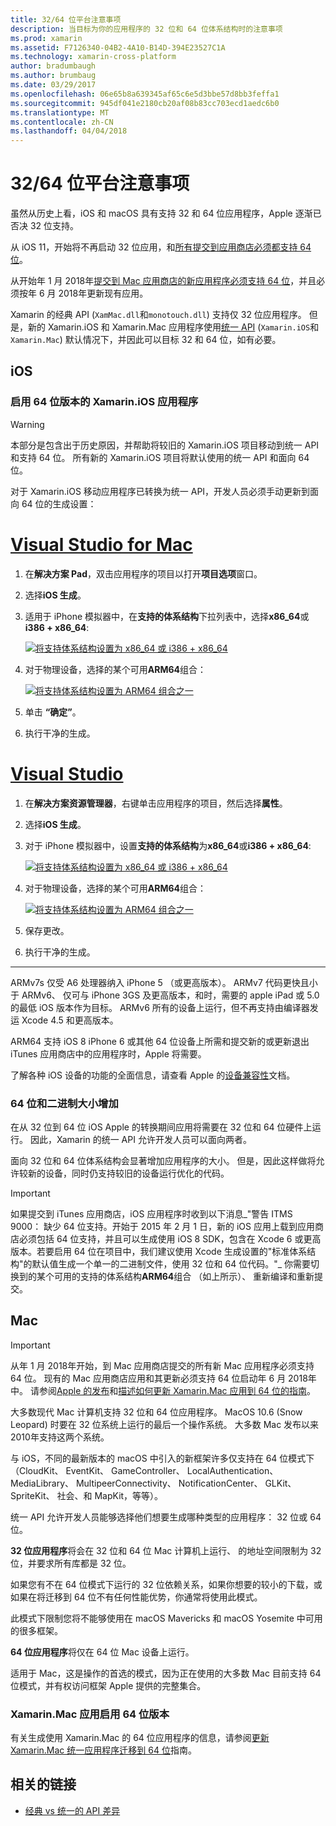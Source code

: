```yaml
---
title: 32/64 位平台注意事项
description: 当目标为你的应用程序的 32 位和 64 位体系结构时的注意事项
ms.prod: xamarin
ms.assetid: F7126340-04B2-4A10-B14D-394E23527C1A
ms.technology: xamarin-cross-platform
author: bradumbaugh
ms.author: brumbaug
ms.date: 03/29/2017
ms.openlocfilehash: 06e65b8a639345af65c6e5d3bbe57d8bb3feffa1
ms.sourcegitcommit: 945df041e2180cb20af08b83cc703ecd1aedc6b0
ms.translationtype: MT
ms.contentlocale: zh-CN
ms.lasthandoff: 04/04/2018
---
```

# <a name="3264-bit-platform-considerations"></a>32/64 位平台注意事项

虽然从历史上看，iOS 和 macOS 具有支持 32 和 64 位应用程序，Apple 逐渐已否决 32 位支持。

从 iOS 11，开始将不再启动 32 位应用，和[所有提交到应用商店必须都支持 64 位](https://developer.apple.com/news/?id=06282017b)。

从开始年 1 月 2018年[提交到 Mac 应用商店的新应用程序必须支持 64 位](https://developer.apple.com/news/?id=06282017a)，并且必须按年 6 月 2018年更新现有应用。

Xamarin 的经典 API (`XamMac.dll`和`monotouch.dll`) 支持仅 32 位应用程序。 但是，新的 Xamarin.iOS 和 Xamarin.Mac 应用程序使用[统一 API](~/cross-platform/macios/unified/index.md) (`Xamarin.iOS`和`Xamarin.Mac`) 默认情况下，并因此可以目标 32 和 64 位，如有必要。

## <a name="ios"></a>iOS

<a name="enable-64" />

### <a name="enabling-64-bit-builds-of-xamarinios-apps"></a>启用 64 位版本的 Xamarin.iOS 应用程序

> [!WARNING]
> 本部分是包含出于历史原因，并帮助将较旧的 Xamarin.iOS 项目移动到统一 API 和支持 64 位。 所有新的 Xamarin.iOS 项目将默认使用的统一 API 和面向 64 位。

对于 Xamarin.iOS 移动应用程序已转换为统一 API，开发人员必须手动更新到面向 64 位的生成设置：

# <a name="visual-studio-for-mactabvsmac"></a>[Visual Studio for Mac](#tab/vsmac)

1. 在**解决方案 Pad**，双击应用程序的项目以打开**项目选项**窗口。
2. 选择**iOS 生成**。
3. 适用于 iPhone 模拟器中，在**支持的体系结构**下拉列表中，选择**x86\_64**或**i386 + x86\_64**:

   [![将支持体系结构设置为 x86\_64 或 i386 + x86\_64](Images/Image01.png "Setting Supported architectures to x86\_64 or i386 + x86\_64")](Images/Image01-large.png#lightbox) 

4. 对于物理设备，选择的某个可用**ARM64**组合：

   [![将支持体系结构设置为 ARM64 组合之一](Images/Image02.png "ARM64 组合之一设置支持体系结构")](Images/Image02-large.png#lightbox)

5. 单击 **“确定”**。
6. 执行干净的生成。

# <a name="visual-studiotabvswin"></a>[Visual Studio](#tab/vswin)

1. 在**解决方案资源管理器**，右键单击应用程序的项目，然后选择**属性**。
2. 选择**iOS 生成**。
3. 对于 iPhone 模拟器中，设置**支持的体系结构**为**x86\_64**或**i386 + x86\_64**: 

   [![将支持体系结构设置为 x86_64 或 i386 + x86\_64](Images/VS02.png "Setting Supported architectures to x86_64 or i386 + x86\_64")](Images/VS02-large.png#lightbox)

4. 对于物理设备，选择的某个可用**ARM64**组合：
    
   [![将支持体系结构设置为 ARM64 组合之一](Images/VS01.png "ARM64 组合之一设置支持体系结构")](Images/VS01-large.png#lightbox)

5. 保存更改。
6. 执行干净的生成。

-----

ARMv7s 仅受 A6 处理器纳入 iPhone 5 （或更高版本）。 ARMv7 代码更快且小于 ARMv6、 仅可与 iPhone 3GS 及更高版本，和时，需要的 apple iPad 或 5.0 的最低 iOS 版本作为目标。 ARMv6 所有的设备上运行，但不再支持由编译器发运 Xcode 4.5 和更高版本。 

ARM64 支持 iOS 8 iPhone 6 或其他 64 位设备上所需和提交新的或更新退出 iTunes 应用商店中的应用程序时，Apple 将需要。

了解各种 iOS 设备的功能的全面信息，请查看 Apple 的[设备兼容性](https://developer.apple.com/library/content/documentation/DeviceInformation/Reference/iOSDeviceCompatibility/DeviceCompatibilityMatrix/DeviceCompatibilityMatrix.html)文档。

### <a name="64-bit-and-binary-size-increases"></a>64 位和二进制大小增加

在从 32 位到 64 位 iOS Apple 的转换期间应用将需要在 32 位和 64 位硬件上运行。 因此，Xamarin 的统一 API 允许开发人员可以面向两者。

面向 32 位和 64 位体系结构会显著增加应用程序的大小。 但是，因此这样做将允许较新的设备，同时仍支持较旧的设备运行优化的代码。

> [!IMPORTANT]
> 如果提交到 iTunes 应用商店，iOS 应用程序时收到以下消息_"警告 ITMS 9000： 缺少 64 位支持。开始于 2015 年 2 月 1 日，新的 iOS 应用上载到应用商店必须包括 64 位支持，并且可以生成使用 iOS 8 SDK，包含在 Xcode 6 或更高版本。若要启用 64 位在项目中，我们建议使用 Xcode 生成设置的"标准体系结构"的默认值生成一个单一的二进制文件，使用 32 位和 64 位代码。"_ 你需要切换到的某个可用的支持的体系结构**ARM64**组合 （如上所示）、 重新编译和重新提交。

## <a name="mac"></a>Mac

> [!IMPORTANT]
> 从年 1 月 2018年开始，到 Mac 应用商店提交的所有新 Mac 应用程序必须支持 64 位。 现有的 Mac 应用商店应用和其更新必须支持 64 位启动年 6 月 2018年中。 请参阅[Apple 的发布](https://developer.apple.com/news/?id=06282017a)和[描述如何更新 Xamarin.Mac 应用到 64 位的指南](~/cross-platform/macios/32-and-64/mac-64-bit.md)。

大多数现代 Mac 计算机支持 32 位和 64 位应用程序。   MacOS 10.6 (Snow Leopard) 时要在 32 位系统上运行的最后一个操作系统。   大多数 Mac 发布以来 2010年支持这两个系统。

与 iOS，不同的最新版本的 macOS 中引入的新框架许多仅支持在 64 位模式下 （CloudKit、 EventKit、 GameController、 LocalAuthentication、 MediaLibrary、 MultipeerConnectivity、 NotificationCenter、 GLKit、 SpriteKit、 社会、和 MapKit，等等）。

统一 API 允许开发人员能够选择他们想要生成哪种类型的应用程序： 32 位或 64 位。

**32 位应用程序**将会在 32 位和 64 位 Mac 计算机上运行、 的地址空间限制为 32 位，并要求所有库都是 32 位。

如果您有不在 64 位模式下运行的 32 位依赖关系，如果你想要的较小的下载，或如果在将迁移到 64 位不有任何性能优势，你通常将使用此模式。

此模式下限制您将不能够使用在 macOS Mavericks 和 macOS Yosemite 中可用的很多框架。

**64 位应用程序**将仅在 64 位 Mac 设备上运行。

适用于 Mac，这是操作的首选的模式，因为正在使用的大多数 Mac 目前支持 64 位模式，并有权访问框架 Apple 提供的完整集合。

### <a name="enabling-64-bit-builds-of-xamarinmac-apps"></a>Xamarin.Mac 应用启用 64 位版本

有关生成使用 Xamarin.Mac 的 64 位应用程序的信息，请参阅[更新 Xamarin.Mac 统一应用程序迁移到 64 位](~/cross-platform/macios/32-and-64/mac-64-bit.md)指南。

## <a name="related-links"></a>相关的链接

- [经典 vs 统一的 API 差异](https://developer.xamarin.com/releases/ios/api_changes/classic-vs-unified-8.6.0/)
